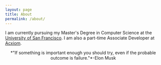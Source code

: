 ```yaml
---
layout: page
title: About
permalink: /about/
---
```


I am currently pursuing my Master's Degree in Computer Science at the [University of San Francisco](https://www.usfca.edu/arts-sciences/graduate-programs/computer-science). I am also a part-time Associate Developer at [Acxiom](http://www.acxiom.com/). 

<p align="center">*"If something is important enough you should try, even if the probable outcome is failure."*-Elon Musk</p>
